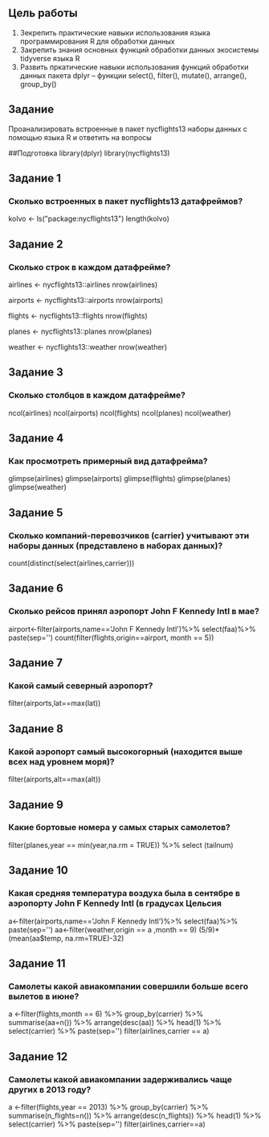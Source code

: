 ## Цель работы
1. Зекрепить практические навыки использования языка программирования R для обработки данных
2. Закрепить знания основных функций обработки данных экосистемы tidyverse языка R
3. Развить пркатические навыки использования функций обработки данных пакета dplyr – функции
select(), filter(), mutate(), arrange(), group_by()

## Задание
Проанализировать встроенные в пакет nycflights13 наборы данных с помощью языка R и ответить на вопросы

##Подготовка
library(dplyr)
library(nycflights13)

## Задание 1 
### Сколько встроенных в пакет nycflights13 датафреймов?
kolvo <- ls("package:nycflights13")
length(kolvo)

## Задание 2
### Сколько строк в каждом датафрейме?
airlines <- nycflights13::airlines
nrow(airlines)

airports <- nycflights13::airports
nrow(airports)

flights <- nycflights13::flights
nrow(flights)

planes <- nycflights13::planes
nrow(planes)

weather <- nycflights13::weather
nrow(weather)

## Задание 3 
### Сколько столбцов в каждом датафрейме?
ncol(airlines)
ncol(airports)
ncol(flights)
ncol(planes)
ncol(weather)

## Задание 4
### Как просмотреть примерный вид датафрейма?
glimpse(airlines)
glimpse(airports)
glimpse(flights)
glimpse(planes)
glimpse(weather)

## Задание 5
### Сколько компаний-перевозчиков (carrier) учитывают эти наборы данных (представлено в наборах данных)?
count(distinct(select(airlines,carrier)))

## Задание 6
### Сколько рейсов принял аэропорт John F Kennedy Intl в мае?
airport<-filter(airports,name=='John F Kennedy Intl')%>% select(faa)%>% paste(sep='')
count(filter(flights,origin==airport, month == 5))


## Задание 7
### Какой самый северный аэропорт?
filter(airports,lat==max(lat))

## Задание 8
### Какой аэропорт самый высокогорный (находится выше всех над уровнем моря)?
filter(airports,alt==max(alt))  

## Задание 9
### Какие бортовые номера у самых старых самолетов?
filter(planes,year == min(year,na.rm = TRUE)) %>% select (tailnum)

## Задание 10
### Какая средняя температура воздуха была в сентябре в аэропорту John F Kennedy Intl (в градусах Цельсия
a<-filter(airports,name=='John F Kennedy Intl')%>% select(faa)%>% paste(sep='')
aa<-filter(weather,origin == a ,month == 9) 
(5/9)*(mean(aa$temp, na.rm=TRUE)-32)

## Задание 11
### Самолеты какой авиакомпании совершили больше всего вылетов в июне?
a <-filter(flights,month == 6) %>%
  group_by(carrier) %>% 
  summarise(aa=n()) %>% 
  arrange(desc(aa)) %>%
  head(1) %>% select(carrier) %>% paste(sep='')
 filter(airlines,carrier == a)

## Задание 12
### Самолеты какой авиакомпании задерживались чаще других в 2013 году?
a <-filter(flights,year == 2013) %>%
  group_by(carrier) %>%
  summarise(n_flights=n()) %>%
  arrange(desc(n_flights)) %>%
  head(1) %>%
  select(carrier) %>% paste(sep='')
filter(airlines,carrier==a)
